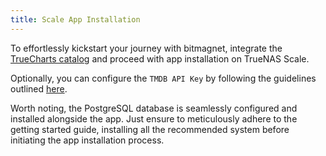 ```yaml
---
title: Scale App Installation
---
```


To effortlessly kickstart your journey with bitmagnet, integrate the [TrueCharts catalog](/platforms/scale/guides/getting-started/) and proceed with app installation on TrueNAS Scale.

Optionally, you can configure the `TMDB API Key` by following the guidelines outlined [here](https://bitmagnet.io/setup/configuration.html#obtaining-a-tmdb-api-key).

Worth noting, the PostgreSQL database is seamlessly configured and installed alongside the app. Just ensure to meticulously adhere to the getting started guide, installing all the recommended system before initiating the app installation process.

